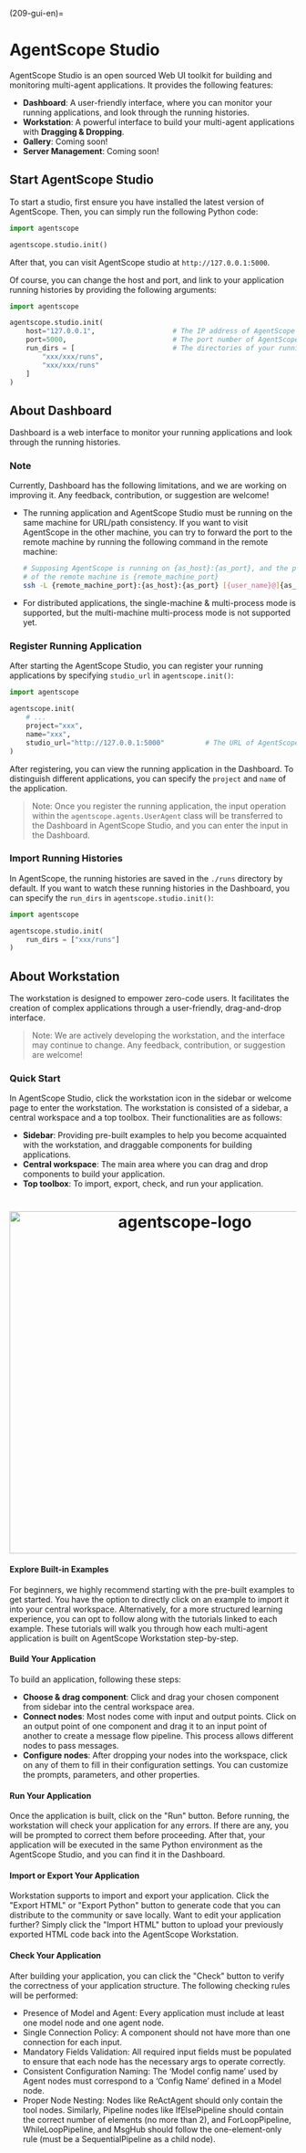 (209-gui-en)=

# AgentScope Studio

AgentScope Studio is an open sourced Web UI toolkit for building and monitoring multi-agent applications.
It provides the following features:

- **Dashboard**: A user-friendly interface, where you can monitor your running applications, and look through the running histories.
- **Workstation**: A powerful interface to build your multi-agent applications with **Dragging & Dropping**.
- **Gallery**: Coming soon!
- **Server Management**: Coming soon!

## Start AgentScope Studio

To start a studio, first ensure you have installed the latest version of AgentScope.
Then, you can simply run the following Python code:

```python
import agentscope

agentscope.studio.init()
```

After that, you can visit AgentScope studio at `http://127.0.0.1:5000`. 

Of course, you can change the host and port, and link to your application running histories by providing the following arguments:

```python
import agentscope

agentscope.studio.init(
    host="127.0.0.1",                   # The IP address of AgentScope studio
    port=5000,                          # The port number of AgentScope studio
    run_dirs = [                        # The directories of your running histories
        "xxx/xxx/runs", 
        "xxx/xxx/runs"
    ]          
)
```

## About Dashboard

Dashboard is a web interface to monitor your running applications and look through the running histories.

### Note

Currently, Dashboard has the following limitations, and we are working on improving it. Any feedback, contribution, or suggestion are welcome!

- The running application and AgentScope Studio must be running on the same machine for URL/path consistency. If you want to visit AgentScope in the other machine, you can try to forward the port to the remote machine by running the following command in the remote machine:

    ```bash
    # Supposing AgentScope is running on {as_host}:{as_port}, and the port 
    # of the remote machine is {remote_machine_port}
    ssh -L {remote_machine_port}:{as_host}:{as_port} [{user_name}@]{as_host}
    ```

- For distributed applications, the single-machine & multi-process mode is supported, but the multi-machine multi-process mode is not supported yet. 

### Register Running Application

After starting the AgentScope Studio, you can register your running applications by specifying `studio_url` in `agentscope.init()`:

```python
import agentscope

agentscope.init(
    # ...
    project="xxx",
    name="xxx",
    studio_url="http://127.0.0.1:5000"          # The URL of AgentScope Studio
)
```

After registering, you can view the running application in the Dashboard. To distinguish different applications, you can specify the `project` and `name` of the application.

> Note: Once you register the running application, the input operation within the `agentscope.agents.UserAgent` class will be transferred to the Dashboard in AgentScope Studio, and you can enter the input in the Dashboard.

### Import Running Histories

In AgentScope, the running histories are saved in the `./runs` directory by default. If you want to watch these running histories in the Dashboard, you can specify the `run_dirs` in `agentscope.studio.init()`:

```python
import agentscope

agentscope.studio.init(
    run_dirs = ["xxx/runs"]
)
```

## About Workstation

The workstation is designed to empower zero-code users. It facilitates the creation of complex applications through a user-friendly, drag-and-drop interface. 

> Note: We are actively developing the workstation, and the interface may continue to change. Any feedback, contribution, or suggestion are welcome!

### Quick Start

In AgentScope Studio, click the workstation icon in the sidebar or welcome page to enter the workstation.
The workstation is consisted of a sidebar, a central workspace and a top toolbox. Their functionalities are as follows:

- **Sidebar**: Providing pre-built examples to help you become acquainted with the workstation, and draggable components for building applications.
- **Central workspace**: The main area where you can drag and drop components to build your application.
- **Top toolbox**: To import, export, check, and run your application. 

<h1 align="center">
<img src="https://img.alicdn.com/imgextra/i1/O1CN01RXAVVn1zUtjXVvuqS_!!6000000006718-1-tps-3116-1852.gif" width="600" alt="agentscope-logo">
</h1>

#### Explore Built-in Examples

For beginners, we highly recommend starting with the pre-built examples to get started. 
You have the option to directly click on an example to import it into your central workspace. Alternatively, for a more structured learning experience, you can opt to follow along with the tutorials linked to each example. These tutorials will walk you through how each multi-agent application is built on AgentScope Workstation step-by-step.

#### Build Your Application

To build an application, following these steps:
- **Choose & drag component**: Click and drag your chosen component from sidebar into the central workspace area. 
- **Connect nodes**: Most nodes come with input and output points. Click on an output point of one component and drag it to an input point of another to create a message flow pipeline. This process allows different nodes to pass messages.
- **Configure nodes**: After dropping your nodes into the workspace, click on any of them to fill in their configuration settings. You can customize the prompts, parameters, and other properties.

#### Run Your Application

Once the application is built, click on the "Run" button.
Before running, the workstation will check your application for any errors. If there are any, you will be prompted to correct them before proceeding.
After that, your application will be executed in the same Python environment as the AgentScope Studio, and you can find it in the Dashboard.

#### Import or Export Your Application

Workstation supports to import and export your application. 
Click the "Export HTML" or "Export Python" button to generate code that you can distribute to the community or save locally. 
Want to edit your application further? Simply click the "Import HTML" button to upload your previously exported HTML code back into the AgentScope Workstation.

#### Check Your Application

After building your application, you can click the "Check" button to verify the correctness of your application structure. The following checking rules will be performed:

- Presence of Model and Agent: Every application must include at least one model node and one agent node. 
- Single Connection Policy: A component should not have more than one connection for each input.
- Mandatory Fields Validation: All required input fields must be populated to ensure that each node has the necessary args to operate correctly.
- Consistent Configuration Naming: The ‘Model config name’ used by Agent nodes must correspond to a ‘Config Name’ defined in a Model node. 
- Proper Node Nesting: Nodes like ReActAgent should only contain the tool nodes. Similarly, Pipeline nodes like IfElsePipeline should contain the correct number of elements (no more than 2), and ForLoopPipeline, WhileLoopPipeline, and MsgHub should follow the one-element-only rule (must be a SequentialPipeline  as a child node).
